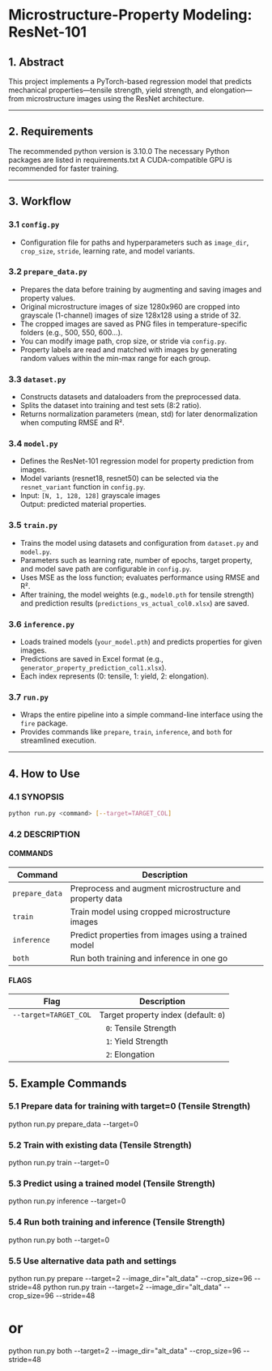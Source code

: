 # Microstructure-Property Modeling: ResNet-101

## 1. Abstract
This project implements a PyTorch-based regression model that predicts mechanical properties—tensile strength, yield strength, and elongation—from microstructure images using the ResNet architecture.

---

## 2. Requirements

The recommended python version is 3.10.0
The necessary Python packages are listed in requirements.txt
A CUDA-compatible GPU is recommended for faster training.

---

## 3. Workflow

### 3.1 `config.py`
- Configuration file for paths and hyperparameters such as `image_dir`, `crop_size`, `stride`, learning rate, and model variants.

### 3.2 `prepare_data.py`
- Prepares the data before training by augmenting and saving images and property values.
- Original microstructure images of size 1280x960 are cropped into grayscale (1-channel) images of size 128x128 using a stride of 32.
- The cropped images are saved as PNG files in temperature-specific folders (e.g., 500, 550, 600...).
- You can modify image path, crop size, or stride via `config.py`.
- Property labels are read and matched with images by generating random values within the min-max range for each group.

### 3.3 `dataset.py`
- Constructs datasets and dataloaders from the preprocessed data.
- Splits the dataset into training and test sets (8:2 ratio).
- Returns normalization parameters (mean, std) for later denormalization when computing RMSE and R².

### 3.4 `model.py`
- Defines the ResNet-101 regression model for property prediction from images.
- Model variants (resnet18, resnet50) can be selected via the `resnet_variant` function in `config.py`.
- Input: `[N, 1, 128, 128]` grayscale images  
  Output: predicted material properties.

### 3.5 `train.py`
- Trains the model using datasets and configuration from `dataset.py` and `model.py`.
- Parameters such as learning rate, number of epochs, target property, and model save path are configurable in `config.py`.
- Uses MSE as the loss function; evaluates performance using RMSE and R².
- After training, the model weights (e.g., `model0.pth` for tensile strength) and prediction results (`predictions_vs_actual_col0.xlsx`) are saved.

### 3.6 `inference.py`
- Loads trained models (`your_model.pth`) and predicts properties for given images.
- Predictions are saved in Excel format (e.g., `generator_property_prediction_col1.xlsx`).
- Each index represents (0: tensile, 1: yield, 2: elongation).

### 3.7 `run.py`
- Wraps the entire pipeline into a simple command-line interface using the `fire` package.
- Provides commands like `prepare`, `train`, `inference`, and `both` for streamlined execution.

---

## 4. How to Use

### 4.1 SYNOPSIS

```bash
python run.py <command> [--target=TARGET_COL]
```

### 4.2 DESCRIPTION

#### COMMANDS

| Command        | Description                                                         |
|----------------|---------------------------------------------------------------------|
| `prepare_data` | Preprocess and augment microstructure and property data             |
| `train`        | Train model using cropped microstructure images                     |
| `inference`    | Predict properties from images using a trained model                |
| `both`         | Run both training and inference in one go                           |

#### FLAGS

| Flag                  | Description                               |
|-----------------------|-------------------------------------------|
| `--target=TARGET_COL` | Target property index (default: `0`)      |
|                       |    `0`: Tensile Strength                   |
|                       |    `1`: Yield Strength                     |
|                       |    `2`: Elongation                         |

## 5. Example Commands

### 5.1 Prepare data for training with target=0 (Tensile Strength)
python run.py prepare_data --target=0

### 5.2 Train with existing data (Tensile Strength)
python run.py train --target=0

### 5.3 Predict using a trained model (Tensile Strength)
python run.py inference --target=0

### 5.4 Run both training and inference (Tensile Strength)
python run.py both --target=0

### 5.5 Use alternative data path and settings
python run.py prepare --target=2 --image_dir="alt_data" --crop_size=96 --stride=48
python run.py train --target=2 --image_dir="alt_data" --crop_size=96 --stride=48

# or
python run.py both --target=2 --image_dir="alt_data" --crop_size=96 --stride=48
```
